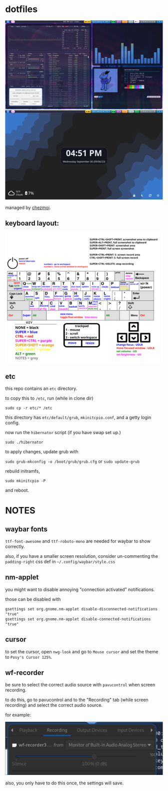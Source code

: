 # dotfiles
![](https://raw.githubusercontent.com/liaminventions/dotfiles/main/images/example.png)
![](https://raw.githubusercontent.com/liaminventions/dotfiles/main/images/eww_example1.png)

managed by [chezmoi](https://github.com/twpayne/chezmoi).

## keyboard layout:

![](https://raw.githubusercontent.com/liaminventions/dotfiles/main/layout.svg)

## etc

this repo contains an `etc` directory.

to copy this to `/etc`, run (while in clone dir)
```
sudo cp -r etc/* /etc
```
this directory has `etc/default/grub`, `mkinitcpio.conf`, and a getty login config.

now run the `hibernator` script (if you have swap set up.)

```
sudo ./hibernator
```

to apply changes, update grub with

`sudo grub-mkconfig -o /boot/grub/grub.cfg` or `sudo update-grub`

rebuild initramfs,
```
sudo mkinitcpio -P
```
and reboot.

# NOTES

## waybar fonts

`ttf-font-awesome` and `ttf-roboto-mono` are needed for waybar to show correctly.

also, if you have a smaller screen resolution, consider un-commenting the `padding-right` css def in `~/.config/waybar/style.css`

## nm-applet

you might want to disable annoying "connection activated" notifications.

those can be disabled with

```
gsettings set org.gnome.nm-applet disable-disconnected-notifications "true"
gsettings set org.gnome.nm-applet disable-connected-notifications "true"
```

## cursor

to set the cursor, open `nwg-look` and go to `Mouse cursor` and set the theme to `Posy's Cursor 125%`.

## wf-recorder

be sure to select the correct audio source with `pavucontrol` when screen recording.

to do this, go to pavucontrol and to the "Recording" tab (while screen recording) and select the correct audio source.

for example:

![](https://raw.githubusercontent.com/liaminventions/dotfiles/main/images/pa.png)

also, you only have to do this once, the settings will save.
